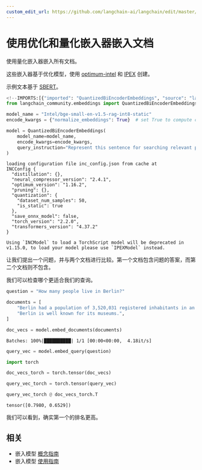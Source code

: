 ```yaml
---
custom_edit_url: https://github.com/langchain-ai/langchain/edit/master/docs/docs/integrations/text_embedding/optimum_intel.ipynb
---
```

# 使用优化和量化嵌入器嵌入文档

使用量化嵌入器嵌入所有文档。

这些嵌入器基于优化模型，使用 [optimum-intel](https://github.com/huggingface/optimum-intel.git) 和 [IPEX](https://github.com/intel/intel-extension-for-pytorch) 创建。

示例文本基于 [SBERT](https://www.sbert.net/docs/pretrained_cross-encoders.html)。


```python
<!--IMPORTS:[{"imported": "QuantizedBiEncoderEmbeddings", "source": "langchain_community.embeddings", "docs": "https://python.langchain.com/api_reference/community/embeddings/langchain_community.embeddings.optimum_intel.QuantizedBiEncoderEmbeddings.html", "title": "Embedding Documents using Optimized and Quantized Embedders"}]-->
from langchain_community.embeddings import QuantizedBiEncoderEmbeddings

model_name = "Intel/bge-small-en-v1.5-rag-int8-static"
encode_kwargs = {"normalize_embeddings": True}  # set True to compute cosine similarity

model = QuantizedBiEncoderEmbeddings(
    model_name=model_name,
    encode_kwargs=encode_kwargs,
    query_instruction="Represent this sentence for searching relevant passages: ",
)
```
```output
loading configuration file inc_config.json from cache at 
INCConfig {
  "distillation": {},
  "neural_compressor_version": "2.4.1",
  "optimum_version": "1.16.2",
  "pruning": {},
  "quantization": {
    "dataset_num_samples": 50,
    "is_static": true
  },
  "save_onnx_model": false,
  "torch_version": "2.2.0",
  "transformers_version": "4.37.2"
}

Using `INCModel` to load a TorchScript model will be deprecated in v1.15.0, to load your model please use `IPEXModel` instead.
```
让我们提出一个问题，并与两个文档进行比较。第一个文档包含问题的答案，而第二个文档则不包含。

我们可以检查哪个更适合我们的查询。


```python
question = "How many people live in Berlin?"
```


```python
documents = [
    "Berlin had a population of 3,520,031 registered inhabitants in an area of 891.82 square kilometers.",
    "Berlin is well known for its museums.",
]
```


```python
doc_vecs = model.embed_documents(documents)
```
```output
Batches: 100%|██████████| 1/1 [00:00<00:00,  4.18it/s]
```

```python
query_vec = model.embed_query(question)
```


```python
import torch
```


```python
doc_vecs_torch = torch.tensor(doc_vecs)
```


```python
query_vec_torch = torch.tensor(query_vec)
```


```python
query_vec_torch @ doc_vecs_torch.T
```



```output
tensor([0.7980, 0.6529])
```


我们可以看到，确实第一个的排名更高。


## 相关

- 嵌入模型 [概念指南](/docs/concepts/#embedding-models)
- 嵌入模型 [使用指南](/docs/how_to/#embedding-models)
